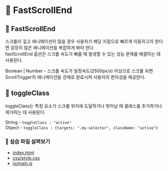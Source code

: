 # 🌠 FastScrollEnd

## 🙌 FastScrollEnd

스크롤이 깊고 애니메이션이 많을 경우 사용자가 해당 지점으로 빠르게 이동하고자 한다면 굉장히 많은 애니메이션을 복잡하게 봐야 한다.<br>
fastScrollEnd 옵션은 스크롤 속도가 빠를 때 발생할 수 있는 성능 문제를 해결하는 데 사용된다.<br>

Boolean | Number - 스크롤 속도가 일정속도(2500px/s) 이상으로 스크롤 되면 ScrollTrigger의 애니메이션을 강제로 완료시켜 사용자의 편의성을 제공한다.

## 🙌 toggleClass

toggleClass는 특정 요소가 스크롤 위치에 도달하거나 벗어날 때 클래스를 추가하거나 제거하는 데 사용된다.<br>

String - ```toggleClass : "active"```<br>
Object - ```toggleClass : {targets: ".my-selector", className: "active"}```


### 📎 실습 파일 살펴보기
- [index.html](<https://github.com/YeoDaSeul4355/GSAP-scrollTrigger/blob/main/scrollTrigger-started/02.Advanced%20Trigger/2-4.FastScrollEnd/index.html>)
- [css/style.css](<https://github.com/YeoDaSeul4355/GSAP-scrollTrigger/blob/main/scrollTrigger-started/02.Advanced%20Trigger/2-4.FastScrollEnd/css/style.css>)
- [js/main.js](<https://github.com/YeoDaSeul4355/GSAP-scrollTrigger/blob/main/scrollTrigger-started/02.Advanced%20Trigger/2-4.FastScrollEnd/js/main.js>)